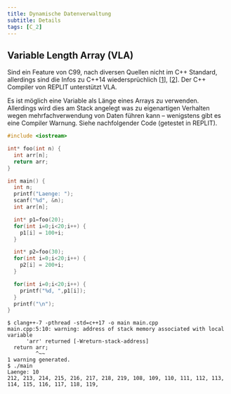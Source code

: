 ```yaml
---
title: Dynamische Datenverwaltung
subtitle: Details
tags: [C_2]
---
```


## Variable Length Array (VLA)

Sind ein Feature von C99, nach diversen Quellen nicht im C++ Standard, allerdings sind die Infos zu C++14  wiedersprüchlich [[1](https://stackoverflow.com/questions/1887097/why-arent-variable-length-arrays-part-of-the-c-standard)], [[2](https://www.geeksforgeeks.org/variable-length-arrays-in-c-and-c/)]. Der C++ Compiler von REPLIT unterstützt VLA.

Es ist möglich eine Variable als Länge eines Arrays zu verwenden. Allerdings wird dies am Stack angelegt was zu eigenartigen Verhalten wegen mehrfachverwendung von Daten führen kann – wenigstens gibt es eine Compiler Warnung. Siehe nachfolgender Code (getestet in REPLIT).


```c
#include <iostream>

int* foo(int n) {
  int arr[n];
  return arr;
}

int main() {
  int n;
  printf("Laenge: ");
  scanf("%d", &n);
  int arr[n];

  int* p1=foo(20);
  for(int i=0;i<20;i++) {
    p1[i] = 100+i;
  }

  int* p2=foo(30);
  for(int i=0;i<20;i++) {
    p2[i] = 200+i;
  }

  for(int i=0;i<20;i++) {
    printf("%d, ",p1[i]);
  }
  printf("\n");
}
```




```
$ clang++-7 -pthread -std=c++17 -o main main.cpp
main.cpp:5:10: warning: address of stack memory associated with local variable
      'arr' returned [-Wreturn-stack-address]
  return arr;
         ^~~
1 warning generated.
$ ./main
Laenge: 10
212, 213, 214, 215, 216, 217, 218, 219, 108, 109, 110, 111, 112, 113, 114, 115, 116, 117, 118, 119, 

```

